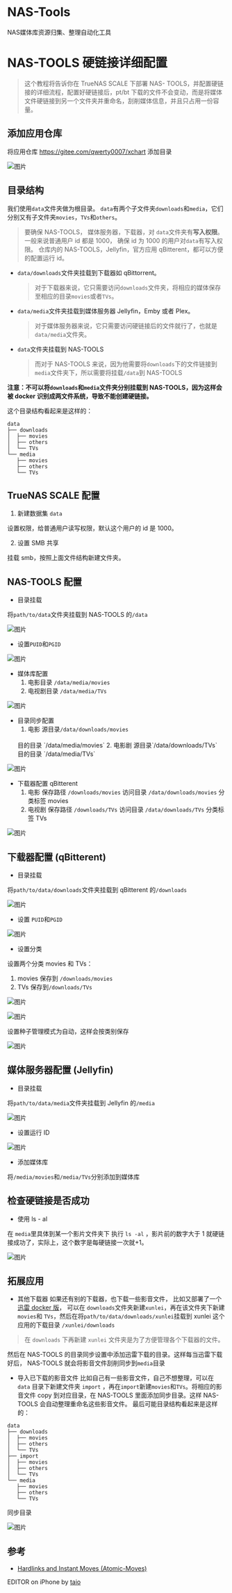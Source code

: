 # NAS-Tools

NAS媒体库资源归集、整理自动化工具

# NAS-TOOLS 硬链接详细配置

> 这个教程将告诉你在 TrueNAS SCALE 下部署 NAS- TOOLS，并配置硬链接的详细流程，配置好硬链接后，pt/bt 下载的文件不会变动，而是将媒体文件硬链接到另一个文件夹并重命名，刮削媒体信息，并且只占用一份容量。

## 添加应用仓库

将应用仓库 https://gitee.com/qwerty0007/xchart 添加目录

![图片](https://gitee.com/qwerty0007/xchart/raw/main/assets/add.png)

## 目录结构

我们使用`data`文件夹做为根目录。
`data`有两个子文件夹`downloads`和`media`，它们分别又有子文件夹`movies`，`TVs`和`others`。

> 要确保 NAS-TOOLS， 媒体服务器，下载器，对 `data`文件夹有**写入权限**。一般来说普通用户 id 都是 1000， 确保 id 为 1000 的用户对`data`有写入权限。
> 仓库内的 NAS-TOOLS，Jellyfin，官方应用 qBitterent，都可以方便的配置运行 id。

- `data/downloads`文件夹挂载到下载器如 qBittorrent。
  > 对于下载器来说，它只需要访问`downloads`文件夹，将相应的媒体保存至相应的目录`movies`或者`TVs`。
- `data/media`文件夹挂载到媒体服务器 Jellyfin，Emby 或者 Plex。
  > 对于媒体服务器来说，它只需要访问硬链接后的文件就行了，也就是`data/media`文件夹。
- `data`文件夹挂载到 NAS-TOOLS
  > 而对于 NAS-TOOLS 来说，因为他需要将`downloads`下的文件链接到`media`文件夹下，所以需要将挂载`/data`到 NAS-TOOLS

**注意：不可以将`downloads`和`media`文件夹分别挂载到 NAS-TOOLS，因为这样会被 docker 识别成两文件系统，导致不能创建硬链接。**

这个目录结构看起来是这样的：

```
data
├── downloads
│  ├── movies
│  ├── others
│  └── TVs
└── media
   ├── movies
   ├── others
   └── TVs
```

## TrueNAS SCALE 配置

1. 新建数据集 `data`

设置权限，给普通用户读写权限，默认这个用户的 id 是 1000。

2. 设置 SMB 共享

挂载 smb，按照上面文件结构新建文件夹。

## NAS-TOOLS 配置

- 目录挂载

将`path/to/data`文件夹挂载到 NAS-TOOLS 的`/data`

![图片](https://gitee.com/qwerty0007/xchart/raw/main/assets/IMG_1.jpg)

- 设置`PUID`和`PGID`

![图片](https://gitee.com/qwerty0007/xchart/raw/main/assets/IMG_12.png)

- 媒体库配置
  1. 电影目录 `/data/media/movies`
  2. 电视剧目录 `/data/media/TVs`

![图片](https://gitee.com/qwerty0007/xchart/raw/main/assets/IMG_4.jpg)

- 目录同步配置
  1. 电影
  源目录`/data/downloads/movies` 
  <br>
  目的目录 `/data/media/movies`
  2. 电影剧
  源目录`/data/downloads/TVs`
  <br>
  目的目录 `/data/media/TVs`

![图片](https://gitee.com/qwerty0007/xchart/raw/main/assets/IMG_3.jpg)

- 下载器配置 qBitterent
  1. 电影
     保存路径 `/downloads/movies`
     访问目录 `/data/downloads/movies`
     分类标签 movies
  2. 电视剧
     保存路径 `/downloads/TVs`
     访问目录 `/data/downloads/TVs`
     分类标签 TVs

![图片](https://gitee.com/qwerty0007/xchart/raw/main/assets/IMG_5.jpg)

## 下载器配置 (qBitterent)

- 目录挂载

将`path/to/data/downloads`文件夹挂载到 qBitterent 的`/downloads`

![图片](https://gitee.com/qwerty0007/xchart/raw/main/assets/IMG_6.jpg)

- 设置 `PUID`和`PGID`

![图片](https://gitee.com/qwerty0007/xchart/raw/main/assets/IMG_13.png)

- 设置分类

设置两个分类 movies 和 TVs：
1. movies 保存到 `/downloads/movies`
2. TVs 保存到`/downloads/TVs`

![图片](https://gitee.com/qwerty0007/xchart/raw/main/assets/IMG_7.jpg)

![图片](https://gitee.com/qwerty0007/xchart/raw/main/assets/IMG_8.jpg)

设置种子管理模式为自动，这样会按类别保存

![图片](https://gitee.com/qwerty0007/xchart/raw/main/assets/IMG_9.jpg)

## 媒体服务器配置 (Jellyfin)

- 目录挂载

将`path/to/data/media`文件夹挂载到 Jellyfin 的`/media`

![图片](https://gitee.com/qwerty0007/xchart/raw/main/assets/IMG_10.jpg)

- 设置运行 ID

![图片](https://gitee.com/qwerty0007/xchart/raw/main/assets/IMG_14.jpg)

- 添加媒体库

将`/media/movies`和`/media/TVs`分别添加到媒体库

## 检查硬链接是否成功

- 使用 ls - al

在 `media`里具体到某一个影片文件夹下 执行 `ls -al` ，影片前的数字大于 1 就硬链接成功了，实际上，这个数字是每硬链接一次就+1。

![图片](https://gitee.com/qwerty0007/xchart/raw/main/assets/IMG_11.jpg)

## 拓展应用

- 其他下载器
如果还有别的下载器，也下载一些影音文件， 比如又部署了一个 [迅雷 docker 版](https://hub.docker.com/r/cnk3x/xunlei)， 可以在 `downloads`文件夹新建`xunlei`，再在该文件夹下新建`movies`和 `TVs`，然后在将`path/to/data/downloads/xunlei`挂载到 xunlei 这个应用的下载目录 `/xunlei/downloads`

> 在 `downloads` 下再新建 `xunlei` 文件夹是为了方便管理各个下载器的文件。

然后在 NAS-TOOLS 的目录同步设置中添加迅雷下载的目录。这样每当迅雷下载好后， NAS-TOOLS 就会将影音文件刮削同步到`media`目录

- 导入已下载的影音文件
比如自己有一些影音文件，自己不想整理，可以在 `data` 目录下新建文件夹 `import` ，再在`import`新建`movies`和`TVs`。将相应的影音文件 copy 到对应目录，在 NAS-TOOLS 里面添加同步目录。这样 NAS-TOOLS 会自动整理重命名这些影音文件。
最后可能目录结构看起来是这样的：

```
data
├── downloads
│  ├── movies
│  ├── others
│  └── TVs
├── import
│  ├── movies
│  ├── others
│  └── TVs
└── media
   ├── movies
   ├── others
   └── TVs
```

同步目录

![图片](https://gitee.com/qwerty0007/xchart/raw/main/assets/IMG_15.png)

## 参考

- [Hardlinks and Instant Moves (Atomic-Moves)](https://trash-guides.info/Hardlinks/Hardlinks-and-Instant-Moves/)



EDITOR on iPhone by [taio](https://taio.app/cn/)